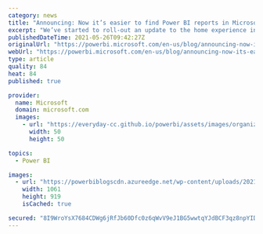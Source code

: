 ```yaml
---
category: news
title: "Announcing: Now it’s easier to find Power BI reports in Microsoft Teams tabs"
excerpt: "We’ve started to roll-out an update to the home experience in the Power BI app for Microsoft Teams. Users in Teams will see a new “In Teams” pivot on Power BI home that makes it easy to find Power BI tabs you’ve visited previously in Teams channels. Read the blog to learn all about it."
publishedDateTime: 2021-05-26T09:42:27Z
originalUrl: "https://powerbi.microsoft.com/en-us/blog/announcing-now-its-easier-to-find-power-bi-reports-in-microsoft-teams-tabs/"
webUrl: "https://powerbi.microsoft.com/en-us/blog/announcing-now-its-easier-to-find-power-bi-reports-in-microsoft-teams-tabs/"
type: article
quality: 84
heat: 84
published: true

provider:
  name: Microsoft
  domain: microsoft.com
  images:
    - url: "https://everyday-cc.github.io/powerbi/assets/images/organizations/microsoft.com-50x50.jpg"
      width: 50
      height: 50

topics:
  - Power BI

images:
  - url: "https://powerbiblogscdn.azureedge.net/wp-content/uploads/2021/05/view-all-the-tabs-you-use-in-microsoft-teams-.png"
    width: 1061
    height: 919
    isCached: true

secured: "8I9WroYsX7684CDWg6jRfJb60Dfc0z6qWvV9eJ1BG5wwtqYJdBCF3qz8npYIDyVF2XWIEe0K+csoo0FMD24maJqtCltZURD4cMiFF7hNovCOdEBXNIEfyRTTuhv53L7p+sL91xavZCZGeB5Ql/XF7yTgcMPwPpKVmef3vCYFAGt+eeJ69DCkclc3A0XwJkVAXMXJKFGqguQ0F1QiZ5X+pe0sdqqnKmEUhUF5PCiCdu8Ss40pS3NdQT/xdHEYczxp4aT1Uo7eA+LgD6vX+FQl194ZGbKoUWsBoo+7Hyu8+SJnLIdGsHmVwEIGWJV8SPQO1Muap7O0km4hSfiRAucll9sriftx1Bp2ezbkLUCcjX0=;vcEFiUnUcntkrzi5qoClLg=="
---
```


